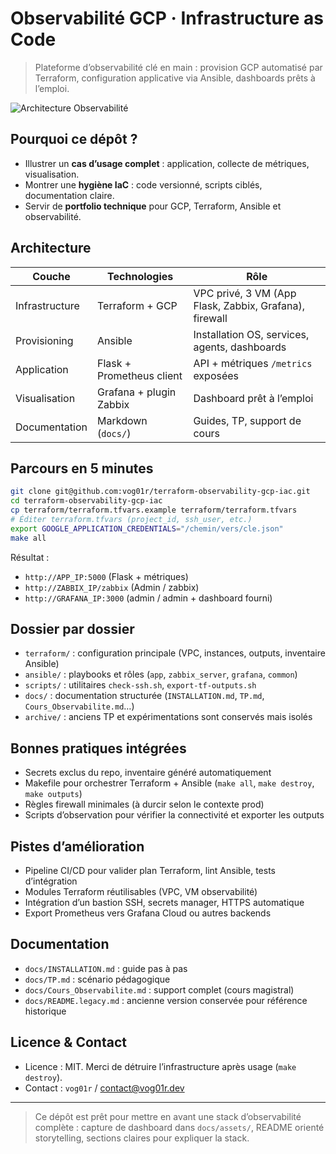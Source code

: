 # Observabilité GCP · Infrastructure as Code

> Plateforme d’observabilité clé en main : provision GCP automatisé par Terraform, configuration applicative via Ansible, dashboards prêts à l’emploi.

![Architecture Observabilité](docs/assets/architecture.png)

## Pourquoi ce dépôt ?

- Illustrer un **cas d’usage complet** : application, collecte de métriques, visualisation.
- Montrer une **hygiène IaC** : code versionné, scripts ciblés, documentation claire.
- Servir de **portfolio technique** pour GCP, Terraform, Ansible et observabilité.

## Architecture

| Couche | Technologies | Rôle |
| --- | --- | --- |
| Infrastructure | Terraform + GCP | VPC privé, 3 VM (App Flask, Zabbix, Grafana), firewall |
| Provisioning | Ansible | Installation OS, services, agents, dashboards |
| Application | Flask + Prometheus client | API + métriques `/metrics` exposées |
| Visualisation | Grafana + plugin Zabbix | Dashboard prêt à l’emploi |
| Documentation | Markdown (`docs/`) | Guides, TP, support de cours |

## Parcours en 5 minutes

```bash
git clone git@github.com:vog01r/terraform-observability-gcp-iac.git
cd terraform-observability-gcp-iac
cp terraform/terraform.tfvars.example terraform/terraform.tfvars
# Éditer terraform.tfvars (project_id, ssh_user, etc.)
export GOOGLE_APPLICATION_CREDENTIALS="/chemin/vers/cle.json"
make all
```

Résultat :

- `http://APP_IP:5000` (Flask + métriques)
- `http://ZABBIX_IP/zabbix` (Admin / zabbix)
- `http://GRAFANA_IP:3000` (admin / admin + dashboard fourni)

## Dossier par dossier

- `terraform/` : configuration principale (VPC, instances, outputs, inventaire Ansible)
- `ansible/` : playbooks et rôles (`app`, `zabbix_server`, `grafana`, `common`)
- `scripts/` : utilitaires `check-ssh.sh`, `export-tf-outputs.sh`
- `docs/` : documentation structurée (`INSTALLATION.md`, `TP.md`, `Cours_Observabilite.md`…)
- `archive/` : anciens TP et expérimentations sont conservés mais isolés

## Bonnes pratiques intégrées

- Secrets exclus du repo, inventaire généré automatiquement
- Makefile pour orchestrer Terraform + Ansible (`make all`, `make destroy`, `make outputs`)
- Règles firewall minimales (à durcir selon le contexte prod)
- Scripts d’observation pour vérifier la connectivité et exporter les outputs

## Pistes d’amélioration

- Pipeline CI/CD pour valider plan Terraform, lint Ansible, tests d’intégration
- Modules Terraform réutilisables (VPC, VM observabilité)
- Intégration d’un bastion SSH, secrets manager, HTTPS automatique
- Export Prometheus vers Grafana Cloud ou autres backends

## Documentation

- `docs/INSTALLATION.md` : guide pas à pas
- `docs/TP.md` : scénario pédagogique
- `docs/Cours_Observabilite.md` : support complet (cours magistral)
- `docs/README.legacy.md` : ancienne version conservée pour référence historique

## Licence & Contact

- Licence : MIT. Merci de détruire l’infrastructure après usage (`make destroy`).
- Contact : `vog01r` / contact@vog01r.dev

---

> Ce dépôt est prêt pour mettre en avant une stack d’observabilité complète : capture de dashboard dans `docs/assets/`, README orienté storytelling, sections claires pour expliquer la stack.

